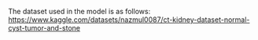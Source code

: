 The dataset used in the model is as follows:
https://www.kaggle.com/datasets/nazmul0087/ct-kidney-dataset-normal-cyst-tumor-and-stone
